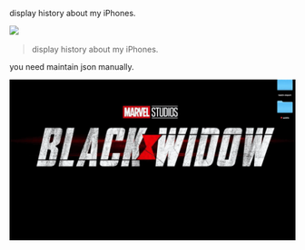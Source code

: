display history about my iPhones.
<!-- more -->
[![](https://img.shields.io/badge/version-v0.1-green)](./My%20iPhones.alfredworkflow)

> display history about my iPhones.

you need maintain json manually.

![](./screenshot.gif)

